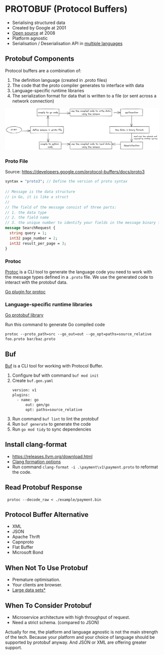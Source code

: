 # PROTOBUF (Protocol Buffers)

- Serialising structured data
- Created by Google at 2001
- [Open source](https://github.com/protocolbuffers/protobuf) at 2008
- Platform agnostic
- Serialisation / Deserialisation API in [multiple languages](https://developers.google.com/protocol-buffers/docs/reference/overview)


## Protobuf Components

Protocol buffers are a combination of:
1. The definition language (created in .proto files)
2. The code that the proto compiler generates to interface with data
3. Language-specific runtime libraries
4. The serialization format for data that is written to a file (or sent across a network connection)

![Protobuf Flow](protobuf_flow.png)

### Proto File
Source: https://developers.google.com/protocol-buffers/docs/proto3

```proto
syntax = "proto3"; // Define the version of proto syntax

// Message is the data structure
// in Go, it is like a struct
//
// The field of the message consist of three parts:
// 1. the data type
// 2. the field name
// 3. the unique number to identify your fields in the message binary format
message SearchRequest { 
  string query = 1;
  int32 page_number = 2;
  int32 result_per_page = 3;
}
```

### Protoc
[Protoc](https://developers.google.com/protocol-buffers/docs/proto3#generating) is a CLI tool to generate the language code you need to work with the message types defined in a `.proto` file. We use the generated code to interact with the protobuf data.

[Go plugin for protoc](https://developers.google.com/protocol-buffers/docs/reference/go-generated)

### Language-specific runtime libraries
[Go protobuf library](https://pkg.go.dev/google.golang.org/protobuf/proto)

Run this command to generate Go compiled code
```
protoc --proto_path=src --go_out=out --go_opt=paths=source_relative foo.proto bar/baz.proto
```

## Buf
[Buf](https://github.com/bufbuild/buf) is a CLI tool for working with Protocol Buffer.

1. Configure buf with command `buf mod init`
2. Create `buf.gen.yaml`
    ```
    version: v1
    plugins:
      - name: go
          out: gen/go
          opt: paths=source_relative
    ```
3. Run command `buf lint` to lint the protobuf
4. Run `buf generate` to generate the code
5. Run `go mod tidy` to sync dependencies

## Install clang-format
- https://releases.llvm.org/download.html
- [Clang formation options](https://clang.llvm.org/docs/ClangFormatStyleOptions.html)  
- Run command `clang-format -i .\payment\v1\payment.proto` to reformat the code.

## Read Protobuf Response
` protoc --decode_raw < ./example/payment.bin`

## Protocol Buffer Alternative
- XML
- JSON
- Apache Thrift
- Capnproto
- Flat Buffer
- Microsoft Bond

## When Not To Use Protobuf
- Premature optimisation.
- Your clients are browser.
- [Large data sets*](https://developers.google.com/protocol-buffers/docs/techniques#large-data)  

## When To Consider Protobuf
- Microservice architecture with high throughput of request.
- Need a strict schema. (compared to JSON)

Actually for me, the platform and language agnostic is not the main strength of the tech. Because your platform and your choice of language should be supported by protobuf anyway. And JSON or XML are offering greater support.
